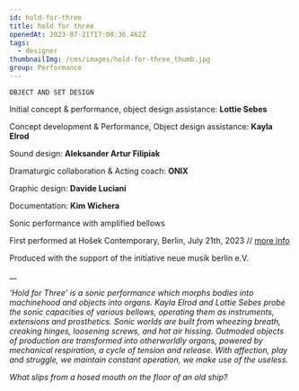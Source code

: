 ```yaml
---
id: hold-for-three
title: hold for three
openedAt: 2023-07-21T17:00:36.462Z
tags:
  - designer
thumbnailImg: /cms/images/hold-for-three_thumb.jpg
group: Performance
---
```

`OBJECT AND SET DESIGN`

Initial concept & performance, object design assistance: **Lottie Sebes**

Concept development & Performance, Object design assistance: **Kayla Elrod**

Sound design: **Aleksander Artur Filipiak**

Dramaturgic collaboration & Acting coach: **ONIX**

Graphic design: **Davide Luciani**

Documentation: **Kim Wichera**

Sonic performance with amplified bellows

First performed at Hošek Contemporary, Berlin, July 21th, 2023 // [more info](https://www.lottiesebes.com/portfolio/holdforthree/)

Produced with the support of the initiative neue musik berlin e.V.

__

_‘Hold for Three’ is a sonic performance which morphs bodies into machinehood and objects into organs. Kayla Elrod and Lottie Sebes probe the sonic capacities of various bellows, operating them as instruments, extensions and prosthetics. Sonic worlds are built from wheezing breath, creaking hinges, loosening screws, and hot air hissing. Outmoded objects of production are transformed into otherworldly organs, powered by mechanical respiration, a cycle of tension and release.  With affection, play and struggle, we maintain constant operation, we make use of the useless._

_What slips from a hosed mouth on the floor of an old ship?_
